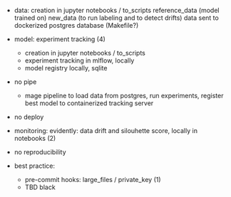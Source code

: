 
- data: creation in jupyter notebooks / to_scripts
    reference_data (model trained on)
    new_data (to run labeling and to detect drifts)
    data sent to dockerized postgres database (Makefile?)

- model: experiment tracking (4)
    - creation in jupyter notebooks / to_scripts
    - experiment tracking in mlflow, locally
    - model registry locally, sqlite

- no pipe
    - mage pipeline to load data from postgres, run experiments, register best model to containerized tracking server
- no deploy

- monitoring: evidently: data drift and silouhette score, locally in notebooks (2)

- no reproducibility

- best practice:
    - pre-commit hooks: large_files / private_key (1)
    - TBD black


